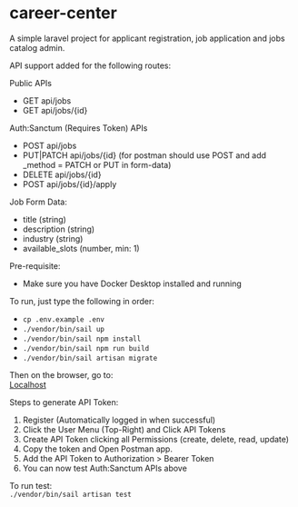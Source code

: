 # career-center

A simple laravel project for applicant registration, job application and jobs catalog admin.

API support added for the following routes:

Public APIs

- GET api/jobs
- GET api/jobs/{id}

Auth:Sanctum (Requires Token) APIs

- POST api/jobs
- PUT|PATCH api/jobs/{id} (for postman should use POST and add \_method = PATCH or PUT in form-data)
- DELETE api/jobs/{id}
- POST api/jobs/{id}/apply

Job Form Data:

- title (string)
- description (string)
- industry (string)
- available_slots (number, min: 1)

Pre-requisite:  
- Make sure you have Docker Desktop installed and running

To run, just type the following in order:  
- `cp .env.example .env`
- `./vendor/bin/sail up`  
- `./vendor/bin/sail npm install`  
- `./vendor/bin/sail npm run build`  
- `./vendor/bin/sail artisan migrate`

Then on the browser, go to:  
[Localhost](http://localhost)

Steps to generate API Token:

1. Register (Automatically logged in when successful)
2. Click the User Menu (Top-Right) and Click API Tokens
3. Create API Token clicking all Permissions (create, delete, read, update)
4. Copy the token and Open Postman app.
5. Add the API Token to Authorization > Bearer Token
6. You can now test Auth:Sanctum APIs above

To run test:  
`./vendor/bin/sail artisan test`
